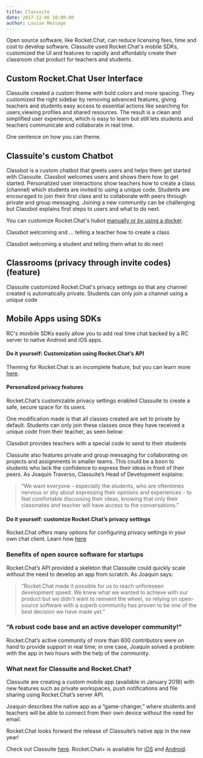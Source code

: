 ```yaml
---
title: Classuite
date: 2017-12-06 10:00:00
author: Louise Message
---
```


Open source software, like Rocket.Chat, can reduce licensing fees, time and cost to develop software. Classuite used Rocket.Chat's mobile SDKs, customized the UI and features to rapidly and affordably create their classroom chat product for teachers and students.

## Custom Rocket.Chat User Interface

Classuite created a custom theme with bold colors and more spacing. They customized the right sidebar by removing advanced features, giving teachers and students easy access to essential actions like searching for users,viewing profiles and shared resources. The result is a clean and simplified user experience, which is easy to learn but still lets students and teachers communicate and collaborate in real time.

One sentence on how you can theme.

## Classuite's custom Chatbot

Classbot is a custom chatbot that greets users and helps them get started with Classuite. Classbot welcomes users and shows them how to get started. Personalized user interactions show teachers how to create a class (channel) which students are invited to using a unique code. Students are encouraged to join their first class and to collaborate with peers through private and group messaging. Joining a new community can be challenging but Classbot explains first steps to users and what to do next. 

You can customize Rocket.Chat's hubot [manually or by using a docker](https://rocket.chat/docs/administrator-guides/hubot/). 

Classbot welcoming and ... telling a teacher how to create a class

Classbot welcoming a student and telling them what to do next

## Classrooms (privacy through invite codes) (feature)

Classuite customized Rocket.Chat's privacy settings so that any channel created is automatically private. Students can only join a channel using a unique code

## Mobile Apps using SDKs





RC's movbile SDKs easily allow you to add real time chat backed by a RC server to native Android and iOS apps.

#### **Do it yourself**: Customization using Rocket.Chat’s API

Theming for Rocket.Chat is an incomplete feature, but you can learn more [here](https://rocket.chat/docs/developer-guides/ui-and-theming/themes/).

#### Personalized privacy features
Rocket.Chat’s customizable privacy settings enabled Classuite to create a safe, secure space for its users.

One modification made is that all classes created are set to private by default. Students can only join these classes once they have received a unique code from their teacher, as seen below:

Classbot provides teachers with a special code to send to their students

Classuite also features private and group messaging for collaborating on projects and assignments in smaller teams. This could be a boon to students who lack the confidence to express their ideas in front of their peers. As Joaquin Traverso, Classuite’s Head of Development explains:

> “We want everyone - especially the students, who are oftentimes nervous or shy about expressing their opinions and experiences - to feel comfortable discussing their ideas, knowing that only their classmates and teacher will have access to the conversations.”

#### **Do it yourself**: customize Rocket.Chat’s privacy settings

Rocket.Chat offers many options for configuring privacy settings in your own chat client. Learn how [here](link)

### Benefits of open source software for startups

Rocket.Chat’s API provided a skeleton that Classuite could quickly scale without the need to develop an app from scratch. As Joaquin says:

> “Rocket.Chat made it possible for us to reach unforeseen development speed. We knew what we wanted to achieve with our product but we didn't want to reinvent the wheel, so relying on open-source software with a superb community has proven to be one of the best decision we have made yet.”

### “A robust code base and an active developer community!”

Rocket.Chat’s active community of more than 600 contributors were on hand to provide support in real time; in one case, Joaquin solved a problem with the app in two hours with the help of the community.

### What next for Classuite and Rocket.Chat?

Classuite are creating a custom mobile app (available in January 2018) with new features such as private workspaces, push notifications and file sharing using Rocket.Chat’s server API.

Joaquin describes the native app as a “game-changer,” where students and teachers will be able to connect from their own device without the need for email.

Rocket.Chat looks forward the release of Classuite’s native app in the new year!

Check out Classuite [here](http://classuite.com). Rocket.Chat+ is available for [iOS](link) and [Android](link).
